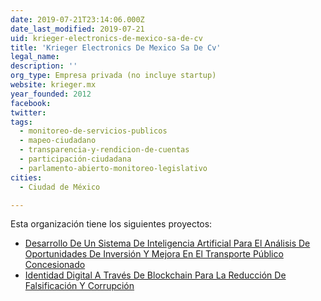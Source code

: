 ```yaml
---
date: 2019-07-21T23:14:06.000Z
date_last_modified: 2019-07-21
uid: krieger-electronics-de-mexico-sa-de-cv
title: 'Krieger Electronics De Mexico Sa De Cv'
legal_name: 
description: ''
org_type: Empresa privada (no incluye startup)
website: krieger.mx
year_founded: 2012
facebook: 
twitter: 
tags:
  - monitoreo-de-servicios-publicos
  - mapeo-ciudadano
  - transparencia-y-rendicion-de-cuentas
  - participación-ciudadana
  - parlamento-abierto-monitoreo-legislativo
cities: 
  - Ciudad de México

---
```


Esta organización tiene los siguientes proyectos:

- [Desarrollo De Un Sistema De Inteligencia Artificial Para El Análisis De Oportunidades De Inversión Y Mejora En El Transporte Público Concesionado](/proyectos/desarrollo-de-un-sistema-de-inteligencia-artificial-para-el-analisis-de-oportunidades-de-inversion-y-mejora-en-el-transporte-publico-concesionado)
- [Identidad Digital A Través De Blockchain Para La Reducción De Falsificación Y Corrupción](/proyectos/identidad-digital-a-traves-de-blockchain-para-la-reduccion-de-falsificacion-y-corrupcion)
